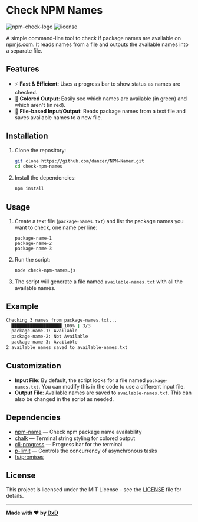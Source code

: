 
# Check NPM Names

![npm-check-logo](https://img.shields.io/npm/v/npm-name) ![license](https://img.shields.io/github/license/dancer/NPM-Namer)

A simple command-line tool to check if package names are available on [npmjs.com](https://npmjs.com). It reads names from a file and outputs the available names into a separate file.

## Features

- ⚡️ **Fast & Efficient**: Uses a progress bar to show status as names are checked.
- 🎨 **Colored Output**: Easily see which names are available (in green) and which aren't (in red).
- 📝 **File-based Input/Output**: Reads package names from a text file and saves available names to a new file.

## Installation

1. Clone the repository:
   ```bash
   git clone https://github.com/dancer/NPM-Namer.git
   cd check-npm-names
   ```

2. Install the dependencies:
   ```bash
   npm install
   ```

## Usage

1. Create a text file (`package-names.txt`) and list the package names you want to check, one name per line:
   ```
   package-name-1
   package-name-2
   package-name-3
   ```

2. Run the script:
   ```bash
   node check-npm-names.js
   ```

3. The script will generate a file named `available-names.txt` with all the available names.

## Example

```bash
Checking 3 names from package-names.txt...
  ███████████████████ 100% | 3/3
  package-name-1: Available
  package-name-2: Not Available
  package-name-3: Available
2 available names saved to available-names.txt
```

## Customization

- **Input File**: By default, the script looks for a file named `package-names.txt`. You can modify this in the code to use a different input file.
- **Output File**: Available names are saved to `available-names.txt`. This can also be changed in the script as needed.

## Dependencies

- [npm-name](https://www.npmjs.com/package/npm-name) — Check npm package name availability
- [chalk](https://www.npmjs.com/package/chalk) — Terminal string styling for colored output
- [cli-progress](https://www.npmjs.com/package/cli-progress) — Progress bar for the terminal
- [p-limit](https://www.npmjs.com/package/p-limit) — Controls the concurrency of asynchronous tasks
- [fs/promises](https://nodejs.org/api/fs.html#fspromises)

## License

This project is licensed under the MIT License - see the [LICENSE](LICENSE) file for details.

---

**Made with ❤️ by [DxD](https://github.com/dancer)**
